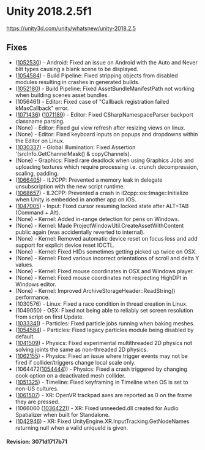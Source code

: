 # Unity 2018.2.5f1
https://unity3d.com/unity/whatsnew/unity-2018.2.5

## Fixes

<ul>
<li>(<a href="https://issuetracker.unity3d.com/product/unity/issues/guid/1052530/">1052530</a>) - Android: Fixed an issue on Android with the Auto and Never blit types causing a blank scene to be displayed.</li>
<li>(<a href="https://issuetracker.unity3d.com/product/unity/issues/guid/1054584/">1054584</a>) - Build Pipeline: Fixed stripping objects from disabled modules resulting in crashes in generated builds.</li>
<li>(<a href="https://issuetracker.unity3d.com/product/unity/issues/guid/1052180/">1052180</a>) - Build Pipeline: Fixed AssetBundleManifestPath not working when building scenes asset bundles.</li>
<li>(1056461) - Editor: Fixed case of "Callback registration failed kMaxCallback" error.</li>
<li>(<a href="https://issuetracker.unity3d.com/product/unity/issues/guid/1067552/">1071436</a>) (<a href="https://issuetracker.unity3d.com/product/unity/issues/guid/1071188/">1071189</a>) - Editor: Fixed CSharpNamespaceParser backport classname parsing.</li>
<li>(None) - Editor: Fixed gui view refresh after resizing views on linux.</li>
<li>(None) - Editor: Fixed keyboard inputs on popups and dropdowns within the Editor on Linux.</li>
<li>(<a href="https://issuetracker.unity3d.com/product/unity/issues/guid/1030337/">1030337</a>) - Global Illumination: Fixed Assertion '(srcInfo.GetChannelMask() &amp; copyChannels).</li>
<li>(None) - Graphics: Fixed rare deadlock when using Graphics Jobs and uploading textures which require processing i.e. crunch decompression, scaling, padding.</li>
<li>(<a href="https://issuetracker.unity3d.com/product/unity/issues/guid/1066405/">1066405</a>) - IL2CPP: Prevented a memory leak in delegate unsubscription with the new script runtime.</li>
<li>(<a href="https://issuetracker.unity3d.com/product/unity/issues/guid/1068657/">1068657</a>) - IL2CPP: Prevented a crash in il2cpp::os::Image::Initialize when Unity is embedded in another app on iOS.</li>
<li>(<a href="https://issuetracker.unity3d.com/product/unity/issues/guid/1047005/">1047005</a>) - Input: Fixed cursor resuming locked state after ALT+TAB (Command + Alt).</li>
<li>(None) - Kernel: Added in-range detection for pens on Windows.</li>
<li>(None) - Kernel: Made ProjectWindowUtil.CreateAssetWithContent public again (was accidentally reverted to internal).</li>
<li>(None) - Kernel: Removed automatic device reset on focus loss and add support for explicit device reset IOCTL.</li>
<li>(None) - Kernel: Fixed HIDs sometimes getting picked up twice on OSX.</li>
<li>(None) - Kernel: Fixed various incorrect orientations of scroll and delta Y values.</li>
<li>(None) - Kernel: Fixed mouse coordinates in OSX and Windows player.</li>
<li>(None) - Kernel: Fixed mouse coordinates not respecting HighDPI in Windows editor.</li>
<li>(None) - Kernel: Improved ArchiveStorageHeader::ReadString() performance.</li>
<li>(1030576) - Linux: Fixed a race condition in thread creation in Linux.</li>
<li>(1049050) - OSX: Fixed not being able to reliably set screen resolution from script on first Update.</li>
<li>(<a href="https://issuetracker.unity3d.com/product/unity/issues/guid/1033341/">1033341</a>) - Particles: Fixed particle jobs running when baking meshes.</li>
<li>(<a href="https://issuetracker.unity3d.com/product/unity/issues/guid/1054584/">1054584</a>) - Particles: Fixed legacy particles module being disabled by default.</li>
<li>(<a href="https://issuetracker.unity3d.com/product/unity/issues/guid/1041509/">1041509</a>) - Physics: Fixed experimental multithreaded 2D physics not solving joints the same as non-threaded 2D physics.</li>
<li>(<a href="https://issuetracker.unity3d.com/product/unity/issues/guid/1059296/">1062155</a>) - Physics: Fixed an issue where trigger events may not be fired if collider/triggers change local scale only.</li>
<li>(1064472(<a href="https://issuetracker.unity3d.com/product/unity/issues/guid/1054444/">1054444</a>)) - Physics: Fixed a crash triggered by changing cook option on a deactivated mesh collider.</li>
<li>(<a href="https://issuetracker.unity3d.com/product/unity/issues/guid/1051325/">1051325</a>) - Timeline: Fixed keyframing in Timeline when OS is set to non-US cultures.</li>
<li>(<a href="https://issuetracker.unity3d.com/product/unity/issues/guid/1061507/">1061507</a>) - XR: OpenVR trackpad axes are reported as 0 on the frame they are pressed.</li>
<li>(1066060 (<a href="https://issuetracker.unity3d.com/product/unity/issues/guid/1036422/">1036422</a>)) - XR: Fixed unneeded.dll created for Audio Spatializer when built for Standalone.</li>
<li>(<a href="https://issuetracker.unity3d.com/product/unity/issues/guid/1042946/">1042946</a>) - XR: Fixed UnityEngine.XR.InputTracking.GetNodeNames returning null when a valid uniqueId is given.</li>
</ul>

#### Revision: 3071d1717b71

